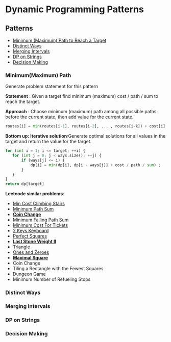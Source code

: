 # Dynamic Programming Patterns

## Patterns
- [Minimum (Maximum) Path to Reach a Target](#Minimum(Maximum)-Path)
- [Distinct Ways](#Distinct-Ways)
- [Merging Intervals](#Merging-Intervals)
- [DP on Strings](#DP-on-Strings)
- [Decision Making](#Decision-Making)

### Minimum(Maximum) Path
Generate problem statement for this pattern    

**Statement** : Given a target find minimum (maximum) cost / path / sum to reach the target.  

**Approach** : Choose minimum (maximum) path among all possible paths before the current state, then add value for the current state.
```python
routes[i] = min(routes[i-1], routes[i-2], ... , routes[i-k]) + cost[i]
```

**Bottom up: Iterative solution**:Generate optimal solutions for all values in the target and return the value for the target.
```python
for (int i = 1; i <= target; ++i) {
   for (int j = 0; j < ways.size(); ++j) {
       if (ways[j] <= i) {
           dp[i] = min(dp[i], dp[i - ways[j]] + cost / path / sum) ;
       }
   }
}
return dp[target]
```
**Leetcode similar problems**:   
- [Min Cost Climbing Stairs](https://github.com/waiyulam/Interview-Prep-Guide/blob/master/Practices/dp/climbing_stairs.py)
- [Minimum Path Sum](https://github.com/waiyulam/Interview-Prep-Guide/blob/master/Practices/dp/mps.py)
- [**Coin Change**](https://github.com/waiyulam/Interview-Prep-Guide/blob/master/Practices/dp/coin_change.py)
- [Minimum Falling Path Sum](https://github.com/waiyulam/Interview-Prep-Guide/blob/master/Practices/dp/falling_path.py)
- [Minimum Cost For Tickets](https://github.com/waiyulam/Interview-Prep-Guide/blob/master/Practices/dp/cost_tickets.py)
- [2 Keys Keyboard](https://github.com/waiyulam/Interview-Prep-Guide/blob/master/Practices/dp/keyboard.py)
- [Perfect Squares](https://github.com/waiyulam/Interview-Prep-Guide/blob/master/Practices/dp/perfect_square.py)
- [**Last Stone Weight II**](https://github.com/waiyulam/Interview-Prep-Guide/blob/master/Practices/dp/stone2.py)
- [Triangle](https://github.com/waiyulam/Interview-Prep-Guide/blob/master/Practices/dp/triangle.py)
- [Ones and Zeroes](https://github.com/waiyulam/Interview-Prep-Guide/blob/master/Practices/dp/zerosones.py)
- [**Maximal Square**](https://github.com/waiyulam/Interview-Prep-Guide/blob/master/Practices/dp/maxsquare.py)
- Coin Change
- Tiling a Rectangle with the Fewest Squares
- Dungeon Game
- Minimum Number of Refueling Stops

### Distinct Ways


### Merging Intervals

### DP on Strings

### Decision Making

